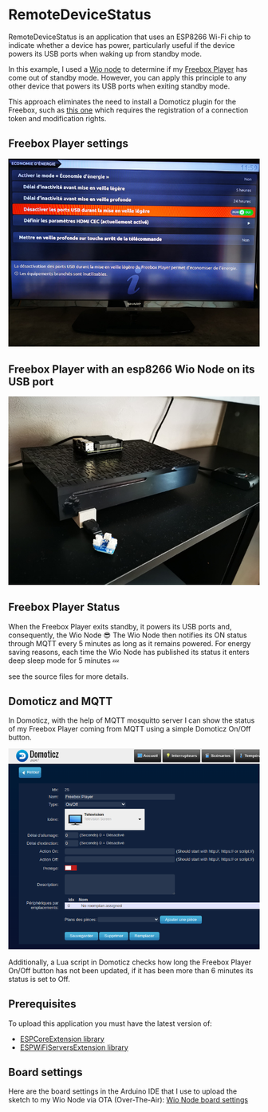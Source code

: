 # RemoteDeviceStatus

RemoteDeviceStatus is an application that uses an ESP8266 Wi-Fi chip to indicate whether a device has power,
particularly useful if the device powers its USB ports when waking up from standby mode.

In this example, I used a [Wio node](https://wiki.seeedstudio.com/Wio_Node/) to determine if my [Freebox Player](https://www.actusfree.fr/freebox-player/) has come out of standby mode. 
However, you can apply this principle to any other device that powers its USB ports when exiting standby mode.

This approach eliminates the need to install a Domoticz plugin for the Freebox, such as [this one](https://github.com/supermat/PluginDomoticzFreebox) which requires the registration of 
a connection token and modification rights.

## Freebox Player settings 

![Freebox settings](https://github.com/gerald-guiony/ESPWiFiServersExtension/blob/master/examples/RemoteDeviceStatus/doc/img/FreeboxPlayerUsbDisabled.jpg)

## Freebox Player with an esp8266 Wio Node on its USB port 

![Freebox with a Wio Node](https://github.com/gerald-guiony/ESPWiFiServersExtension/blob/master/examples/RemoteDeviceStatus/doc/img/FreeboxPlayerWioNode.jpg)

## Freebox Player Status

When the Freebox Player exits standby, it powers its USB ports and, consequently, the Wio Node :sunglasses: 
The Wio Node then notifies its ON status through MQTT every 5 minutes as long as it remains powered.
For energy saving reasons, each time the Wio Node has published its status it enters deep sleep mode for 5 minutes :zzz:

see the source files for more details.

## Domoticz and MQTT

In Domoticz, with the help of MQTT mosquitto server I can show the status of my Freebox Player coming from MQTT using a simple Domoticz On/Off button. 

![Simple Domoticz button](https://github.com/gerald-guiony/ESPWiFiServersExtension/blob/master/examples/RemoteDeviceStatus/doc/img/SimpleDomoticzButton.png)

Additionally, a Lua script in Domoticz checks how long the Freebox Player On/Off button has not been updated, if it has been more than 6 minutes its status is set to Off.

## Prerequisites

To upload this application you must have the latest version of:
* [ESPCoreExtension library](https://github.com/gerald-guiony/ESPCoreExtension)
* [ESPWiFiServersExtension library](https://github.com/gerald-guiony/ESPWiFiServersExtension)

## Board settings

Here are the board settings in the Arduino IDE that I use to upload the sketch to my Wio Node via OTA (Over-The-Air): [Wio Node board settings](https://github.com/gerald-guiony/ESPWiFiServersExtension/blob/master/examples/RemoteDeviceStatus/doc/WioNodeBoardSettings.png)
